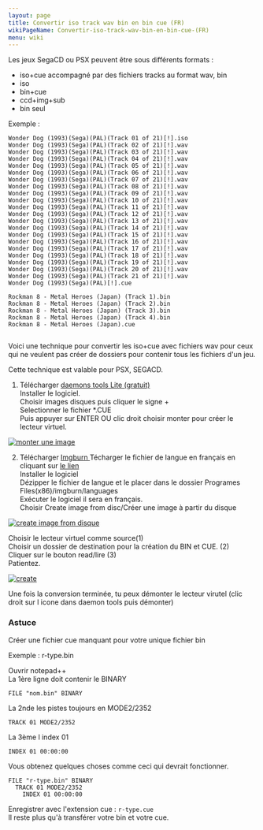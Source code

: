 ```yaml
---
layout: page
title: Convertir iso track wav bin en bin cue (FR)
wikiPageName: Convertir-iso-track-wav-bin-en-bin-cue-(FR)
menu: wiki
---
```


Les jeux SegaCD ou PSX peuvent être sous différents formats : 

* iso+cue accompagné par des fichiers tracks au format wav, bin
* iso   
* bin+cue   
* ccd+img+sub   
* bin seul  

Exemple :    
```   
Wonder Dog (1993)(Sega)(PAL)(Track 01 of 21)[!].iso
Wonder Dog (1993)(Sega)(PAL)(Track 02 of 21)[!].wav
Wonder Dog (1993)(Sega)(PAL)(Track 03 of 21)[!].wav
Wonder Dog (1993)(Sega)(PAL)(Track 04 of 21)[!].wav
Wonder Dog (1993)(Sega)(PAL)(Track 05 of 21)[!].wav
Wonder Dog (1993)(Sega)(PAL)(Track 06 of 21)[!].wav
Wonder Dog (1993)(Sega)(PAL)(Track 07 of 21)[!].wav
Wonder Dog (1993)(Sega)(PAL)(Track 08 of 21)[!].wav
Wonder Dog (1993)(Sega)(PAL)(Track 09 of 21)[!].wav
Wonder Dog (1993)(Sega)(PAL)(Track 10 of 21)[!].wav
Wonder Dog (1993)(Sega)(PAL)(Track 11 of 21)[!].wav
Wonder Dog (1993)(Sega)(PAL)(Track 12 of 21)[!].wav
Wonder Dog (1993)(Sega)(PAL)(Track 13 of 21)[!].wav
Wonder Dog (1993)(Sega)(PAL)(Track 14 of 21)[!].wav
Wonder Dog (1993)(Sega)(PAL)(Track 15 of 21)[!].wav
Wonder Dog (1993)(Sega)(PAL)(Track 16 of 21)[!].wav
Wonder Dog (1993)(Sega)(PAL)(Track 17 of 21)[!].wav
Wonder Dog (1993)(Sega)(PAL)(Track 18 of 21)[!].wav
Wonder Dog (1993)(Sega)(PAL)(Track 19 of 21)[!].wav
Wonder Dog (1993)(Sega)(PAL)(Track 20 of 21)[!].wav
Wonder Dog (1993)(Sega)(PAL)(Track 21 of 21)[!].wav
Wonder Dog (1993)(Sega)(PAL)[!].cue   
    
Rockman 8 - Metal Heroes (Japan) (Track 1).bin   
Rockman 8 - Metal Heroes (Japan) (Track 2).bin   
Rockman 8 - Metal Heroes (Japan) (Track 3).bin   
Rockman 8 - Metal Heroes (Japan) (Track 4).bin   
Rockman 8 - Metal Heroes (Japan).cue  
     

```

Voici une technique pour convertir les iso+cue avec fichiers wav pour ceux qui ne veulent pas créer de dossiers pour contenir tous les fichiers d'un jeu.   
    

Cette technique est valable pour PSX, SEGACD.   
   

1. Télécharger <a href="http://eu-uk7.disk-tools.com/request?p=a6574b3d8017942f37e77e7611a397e3/DTLiteInstaller.exe">daemons tools Lite (gratuit)</a>   
Installer le logiciel.   
Choisir images disques puis cliquer le signe +   
Selectionner le fichier *.CUE   
Puis appuyer sur ENTER OU clic droit choisir monter pour créer le lecteur virtuel.   
   
<a href="http://www.zimagez.com/zimage/016019fe576eac96b7407f56bb49a612c9.php" target="_blank" title="monter une image"><img src="http://www.zimagez.com/miniature/016019fe576eac96b7407f56bb49a612c9.png" alt="monter une image" /></a>

2. Télécharger <a href="http://www.digital-digest.com/software/download.php?sid=470&amp;ssid=0&amp;did=1">Imgburn </a>
Técharger le fichier de langue en français en cliquant sur <a href="http://download.imgburn.com/translations/french.zip">le lien</a>   
Installer le logiciel   
Dézipper le fichier de langue et le placer dans le dossier Programes Files(x86)/imgburn/languages   
Exécuter le logiciel il sera en français.   
Choisir Create image from disc/Créer une image à partir du disque   
   
<a href="http://www.zimagez.com/zimage/024d744099a60824eb8efb29c454e97d53.php" target="_blank" title="create image from disque"><img src="http://www.zimagez.com/miniature/024d744099a60824eb8efb29c454e97d53.png" alt="create image from disque" /></a>    
   

Choisir le lecteur virtuel comme source(1)   
Choisir un dossier de destination pour la création du BIN et CUE. (2)   
Cliquer sur le bouton read/lire (3)  
Patientez.   
   

<a href="http://www.zimagez.com/zimage/0341d13848c6947322b21e7f6f0da45306.php" target="_blank" title="create"><img src="http://www.zimagez.com/miniature/0341d13848c6947322b21e7f6f0da45306.png" alt="create" /></a>   
   

Une fois la conversion terminée, tu peux démonter le lecteur virutel (clic droit sur l icone dans daemon tools puis démonter)   

### Astuce   

Créer une fichier cue manquant pour votre unique fichier bin

Exemple : r-type.bin   
    
Ouvrir notepad++   
La 1ère ligne doit contenir le BINARY   
     
`FILE "nom.bin" BINARY`   
   
La 2nde les pistes toujours en MODE2/2352 
      
`TRACK 01 MODE2/2352`   

La 3ème l index  01   
    
`INDEX 01 00:00:00`   
   
Vous obtenez quelques choses comme ceci qui devrait fonctionner.   
  
```
FILE "r-type.bin" BINARY
  TRACK 01 MODE2/2352
    INDEX 01 00:00:00
```
  
Enregistrer avec l'extension cue : `r-type.cue`   
Il reste plus qu'à transférer votre bin et votre cue.
